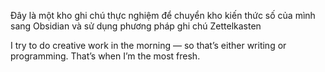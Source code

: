 Đây là một kho ghi chú thực nghiệm để chuyển kho kiến thức số của mình sang Obsidian và sử dụng phương pháp ghi chú Zettelkasten








I try to do creative work in the morning — so that’s either writing or programming. That’s when I’m the most fresh.